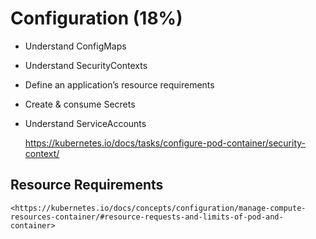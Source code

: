 # Configuration (18%)

* Understand ConfigMaps

* Understand SecurityContexts

* Define an application’s resource requirements

* Create & consume Secrets

* Understand ServiceAccounts

    <https://kubernetes.io/docs/tasks/configure-pod-container/security-context/>
    
 ## Resource Requirements
 
    <https://kubernetes.io/docs/concepts/configuration/manage-compute-resources-container/#resource-requests-and-limits-of-pod-and-container>
